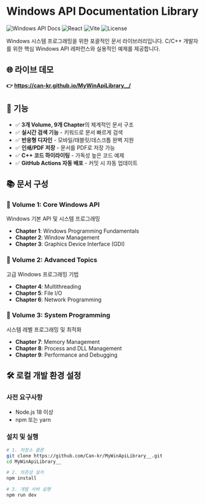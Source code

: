 # Windows API Documentation Library

![Windows API Docs](https://img.shields.io/badge/Windows-API-blue)
![React](https://img.shields.io/badge/React-18.2-blue)
![Vite](https://img.shields.io/badge/Vite-5.0-646CFF)
![License](https://img.shields.io/badge/License-MIT-green)

Windows 시스템 프로그래밍을 위한 포괄적인 문서 라이브러리입니다. C/C++ 개발자를 위한 핵심 Windows API 레퍼런스와 실용적인 예제를 제공합니다.

## 🌐 라이브 데모

**👉 https://can-kr.github.io/MyWinApiLibrary__/**

## 🚀 기능

- ✅ **3개 Volume, 9개 Chapter**의 체계적인 문서 구조
- ✅ **실시간 검색 기능** - 키워드로 문서 빠르게 검색
- ✅ **반응형 디자인** - 모바일/태블릿/데스크톱 완벽 지원
- ✅ **인쇄/PDF 저장** - 문서를 PDF로 저장 가능
- ✅ **C++ 코드 하이라이팅** - 가독성 높은 코드 예제
- ✅ **GitHub Actions 자동 배포** - 커밋 시 자동 업데이트

## 📚 문서 구성

### 📘 Volume 1: Core Windows API
Windows 기본 API 및 시스템 프로그래밍
- **Chapter 1**: Windows Programming Fundamentals
- **Chapter 2**: Window Management
- **Chapter 3**: Graphics Device Interface (GDI)

### 📙 Volume 2: Advanced Topics
고급 Windows 프로그래밍 기법
- **Chapter 4**: Multithreading
- **Chapter 5**: File I/O
- **Chapter 6**: Network Programming

### 📗 Volume 3: System Programming
시스템 레벨 프로그래밍 및 최적화
- **Chapter 7**: Memory Management
- **Chapter 8**: Process and DLL Management
- **Chapter 9**: Performance and Debugging

## 🛠️ 로컬 개발 환경 설정

### 사전 요구사항
- Node.js 18 이상
- npm 또는 yarn

### 설치 및 실행
```bash
# 1. 저장소 클론
git clone https://github.com/Can-kr/MyWinApiLibrary__.git
cd MyWinApiLibrary__

# 2. 의존성 설치
npm install

# 3. 개발 서버 실행
npm run dev